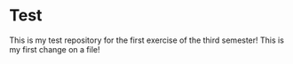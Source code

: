 # Test
This is my test repository for the first exercise of the third semester!
This is my first change on a file!
